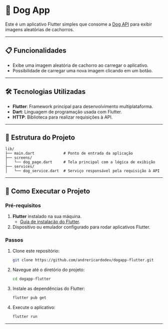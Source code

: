 # 🐶 Dog App

Este é um aplicativo Flutter simples que consome a [Dog API](https://dog.ceo/dog-api/) para exibir imagens aleatórias de cachorros.

---

## 📋 Funcionalidades

- Exibe uma imagem aleatória de cachorro ao carregar o aplicativo.
- Possibilidade de carregar uma nova imagem clicando em um botão.

---

## 🛠️ Tecnologias Utilizadas

- **Flutter**: Framework principal para desenvolvimento multiplataforma.
- **Dart**: Linguagem de programação usada com Flutter.
- **HTTP**: Biblioteca para realizar requisições à API.

---

## 📂 Estrutura do Projeto

```plaintext
lib/
├── main.dart             # Ponto de entrada da aplicação
├── screens/
│   └── dog_page.dart     # Tela principal com a lógica de exibição
├── services/
│   └── dog_service.dart  # Serviço responsável pela requisição à API
```
---

## 🚀 Como Executar o Projeto

### Pré-requisitos
1. **Flutter** instalado na sua máquina.
   - [Guia de instalação do Flutter](https://docs.flutter.dev/get-started/install).
2. Dispositivo ou emulador configurado para rodar aplicativos Flutter.

### Passos
1. Clone este repositório:
   ```bash
   git clone https://github.com/andrericardodev/dogapp-flutter.git
   ```
2. Navegue até o diretório do projeto:
   ```bash
   cd dogapp-flutter
   ```
3. Instale as dependências do Flutter:
   ```bash
   flutter pub get
   ```
4. Execute o aplicativo:
   ```bash
   flutter run
   ```

---

